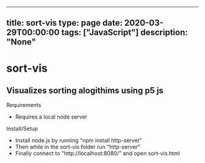 
---
title: sort-vis
type: page
date: 2020-03-29T00:00:00
tags: ["JavaScript"]
description: "None"
---


# sort-vis
## Visualizes sorting alogithims using p5 js

Requirements
- Requires a local node server

Install/Setup
- Install node.js by running "npm install http-server"
- Then while in the sort-vis folder run "http-server"
- Finally connect to "http://localhost:8080/" and open sort-vis.html
